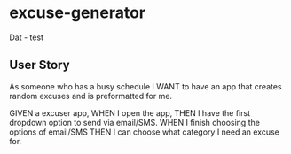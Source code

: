 # excuse-generator

Dat - test

## User Story 
As someone who has a busy schedule I WANT to have an app that creates random excuses and is preformatted for me.

GIVEN a excuser app,
WHEN I open the app, THEN I have the first dropdown option to send via email/SMS. 
WHEN I finish choosing the options of email/SMS THEN I can choose what category I need an excuse for.
